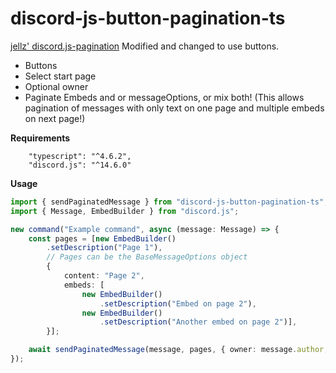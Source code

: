 # discord-js-button-pagination-ts
[jellz' discord.js-pagination](https://github.com/jellz/discord.js-pagination/) Modified and changed to use buttons.
- Buttons
- Select start page
- Optional owner
- Paginate Embeds and or messageOptions, or mix both! (This allows pagination of messages with only text on one page and multiple embeds on next page!)

**Requirements**

		"typescript": "^4.6.2",
		"discord.js": "^14.6.0"

**Usage**
```ts
import { sendPaginatedMessage } from "discord-js-button-pagination-ts";
import { Message, EmbedBuilder } from "discord.js";

new command("Example command", async (message: Message) => {
    const pages = [new EmbedBuilder()
        .setDescription("Page 1"),
        // Pages can be the BaseMessageOptions object
        {
            content: "Page 2",
            embeds: [
                new EmbedBuilder()
                    .setDescription("Embed on page 2"),
                new EmbedBuilder()
                    .setDescription("Another embed on page 2")],
        }];

    await sendPaginatedMessage(message, pages, { owner: message.author, timeout: 30000 });
});
```
